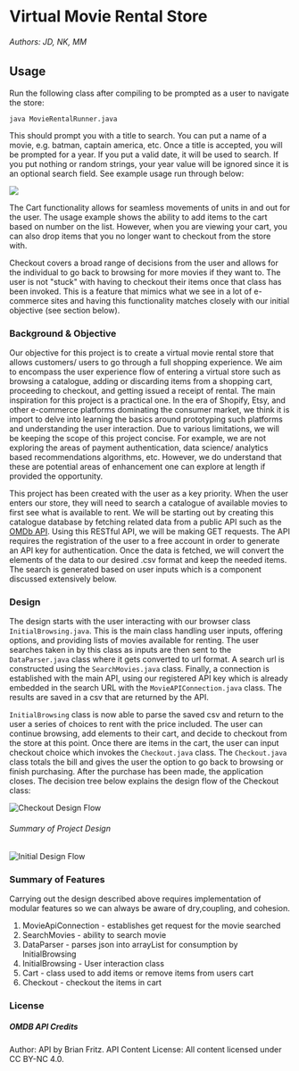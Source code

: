 # Virtual Movie Rental Store
 
###### Authors: JD, NK, MM
 
## Usage
 
Run the following class after compiling to be prompted as a user to navigate the store:
 
```java MovieRentalRunner.java```
 
This should prompt you with a title to search. You can put a name of a movie, e.g. batman, captain america, etc. Once a title is accepted, you will be prompted for a year. If you put a valid date, it will be used to search. If you put nothing or random strings, your year value will be ignored since it is an optional search field. See example usage run through below:
 
![](functionality.gif)
 
The Cart functionality allows for seamless movements of units in and out for the user. The usage example shows the ability to add items to the cart based on number on the list. However, when you are viewing your cart, you can also drop items that you no longer want to checkout from the store with.
 
Checkout covers a broad range of decisions from the user and allows for the individual to go back to browsing for more movies if they want to. The user is not "stuck" with having to checkout their items once that class has been invoked. This is a feature that mimics what we see in a lot of e-commerce sites and having this functionality matches closely with our initial objective (see section below).
 
### Background & Objective
 
Our objective for this project is to create a virtual movie rental store that allows customers/ users to go through a full shopping experience. We aim to encompass the user experience flow of entering a virtual store such as browsing a catalogue, adding or discarding items from a shopping cart, proceeding to checkout, and getting issued a receipt of rental. The main inspiration for this project is a practical one. In the era of Shopify, Etsy, and other e-commerce platforms dominating the consumer market, we think it is import to delve into learning the basics around prototyping such platforms and understanding the user interaction. Due to various limitations, we will be keeping the scope of this project concise.  For example, we are not exploring the areas of payment authentication, data science/ analytics based recommendations algorithms, etc. However, we do understand that these are potential areas of enhancement one can explore at length if provided the opportunity.
 
This project has been created with the user as a key priority. When the user enters our store, they will need to search a catalogue of available movies to first see what is available to rent. We will be starting out by creating this catalogue database by fetching related data from a public API such as the [OMDb API](https://www.omdbapi.com/). Using this RESTful API, we will be making GET requests. The API requires the registration of the user to a free account in order to generate an API key for authentication. Once the data is fetched, we will convert the elements of the data to our desired .csv format and keep the needed items. The search is generated based on user inputs which is a component discussed extensively below.
 
### Design
 
The design starts with the user interacting with our browser class ```InitialBrowsing.java```. This is the main class handling user inputs, offering options, and providing lists of movies available for renting. The user searches taken in by this class as inputs are then sent to the ```DataParser.java``` class where it gets converted to url format. A search url is constructed using the ```SearchMovies.java``` class. Finally, a connection is established with the main API, using our registered API key which is already embedded in the search URL with the ```MovieAPIConnection.java``` class. The results are saved in a csv that are returned by the API.
 
```InitialBrowsing``` class is now able to parse the saved csv and return to the user a series of choices to rent with the price included. The user can continue browsing, add elements to their cart, and decide to checkout from the store at this point. Once there are items in the cart, the user can input checkout choice which invokes the ```Checkout.java``` class. The ```Checkout.java``` class totals the bill and gives the user the option to go back to browsing or finish purchasing. After the purchase has been made, the application closes. The decision tree below explains the design flow of the Checkout class:

![Checkout Design Flow](CheckoutDT.png)

###### Summary of Project Design
 
![Initial Design Flow](submission.png)
 
### Summary of Features
 
Carrying out the design described above requires implementation of modular features so we can always be aware of dry,coupling, and cohesion.
 
1. MovieApiConnection - establishes get request for the movie searched
2. SearchMovies - ability to search movie
3. DataParser - parses json into arrayList for consumption by InitialBrowsing
4. InitialBrowsing - User interaction class
5. Cart - class used to add items or remove items from users cart
6. Checkout - checkout the items in cart
 
### License
 
##### OMDB API Credits
Author: API by Brian Fritz.
API Content License: All content licensed under CC BY-NC 4.0.
 
 
 
 

